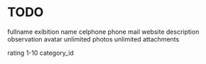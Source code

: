 TODO
============================

fullname
exibition name
celphone
phone
mail
website
description
observation
avatar
unlimited photos
unlimited attachments

rating 1-10
category_id


